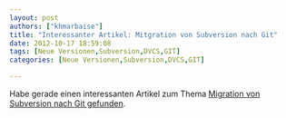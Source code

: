 ```yaml
---
layout: post
authors: ["khmarbaise"]
title: "Interessanter Artikel: Mitgration von Subversion nach Git"
date: 2012-10-17 18:59:08
tags: [Neue Versionen,Subversion,DVCS,GIT]
categories: [Neue Versionen,Subversion,DVCS,GIT]

---
```

Habe gerade einen interessanten Artikel zum Thema <a href="http://www.drdobbs.com/architecture-and-design/migrating-from-subversion-to-git-and-the/240009175"  title="Migration from Subversion to Git">Migration von Subversion nach Git gefunden</a>.
